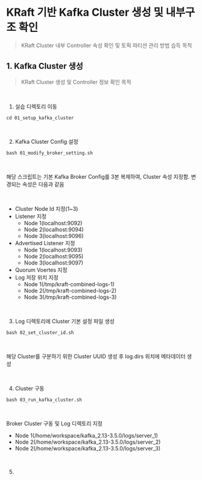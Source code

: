 # KRaft 기반 Kafka Cluster 생성 및 내부구조 확인

> KRaft Cluster 내부 Controller 속성 확인 및 토픽 파티션 관리 방법 습득 목적

## 1. Kafka Cluster 생성

> KRaft Cluster 생성 및 Controller 정보 확인 목적


<br>

1. 실습 디렉토리 이동

```
cd 01_setup_kafka_cluster
```

<br>

2. Kafka Cluster Config 설정

```
bash 01_modify_broker_setting.sh
```

<br>

해당 스크립트는 기본 Kafka Broker Config를 3본 복제하여, Cluster 속성 지정함. 변경되는 속성은 다음과 같음

<br>

- Cluster Node Id 지정(1~3)
- Listener 지정
    - Node 1(localhost:9092)
    - Node 2(localhost:9094)
    - Node 3(localhost:9096)
- Advertised Listener 지정
    - Node 1(localhost:9093)
    - Node 2(localhost:9095)
    - Node 3(localhost:9097)
- Quorum Voertes 지정
- Log 저장 위치 지정
    - Node 1(/tmp/kraft-combined-logs-1)
    - Node 2(/tmp/kraft-combined-logs-2)
    - Node 3(/tmp/kraft-combined-logs-3)

<br>

3. Log 디렉토리에 Cluster 기본 설정 파일 생성

```
bash 02_set_cluster_id.sh
```

<br>

해당 Cluster를 구분하기 위한 Cluster UUID 생성 후 log.dirs 위치에 메타데이터 생성

<br>

4. Cluster 구동

```
bash 03_run_kafka_cluster.sh
```

<br>

Broker Cluster 구동 및 Log 디렉토리 지정
- Node 1(/home/workspace/kafka_2.13-3.5.0/logs/server_1)
- Node 2(/home/workspace/kafka_2.13-3.5.0/logs/server_2)
- Node 2(/home/workspace/kafka_2.13-3.5.0/logs/server_3)

<br>

5. 